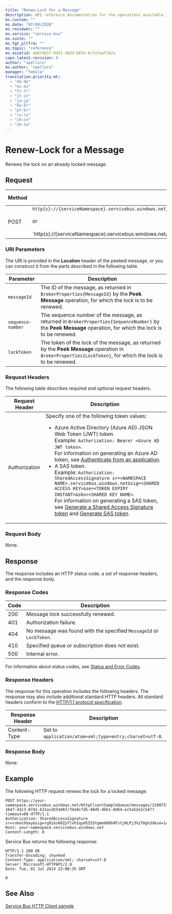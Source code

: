 ```yaml
---
title: "Renew-Lock for a Message"
description: API reference documentation for the operations available in the Renew Lock REST API, a RESTful web service for managing Renew Lock resources in Azure.
ms.custom: ""
ms.date: "07/08/2020"
ms.reviewer: ""
ms.service: "service-bus"
ms.suite: ""
ms.tgt_pltfrm: ""
ms.topic: "reference"
ms.assetid: dd674b57-0451-482d-b07e-0cfa7eaf362a
caps.latest.revision: 8
author: "spelluru"
ms.author: "spelluru"
manager: "femila"
translation.priority.mt: 
  - "de-de"
  - "es-es"
  - "fr-fr"
  - "it-it"
  - "ja-jp"
  - "ko-kr"
  - "pt-br"
  - "ru-ru"
  - "zh-cn"
  - "zh-tw"
---
```

# Renew-Lock for a Message
Renews the lock on an already locked message.  
  
## Request  
  
|Method|Request URI|HTTP Version|  
|------------|-----------------|------------------|  
|POST|`http{s}://{serviceNamespace}.servicebus.windows.net/{queuePath}/messages/{messageId&#124;sequenceNumber}/{lockToken}`<br /><br /> or<br /><br /> `http{s}://{serviceNamespace}.servicebus.windows.net/{topicPath}/subscriptions/{subscriptionName}/messages/{messageId&#124;sequenceNumber}/{lockToken}|HTTP/1.1`|  
  
### URI Parameters  
 The URI is provided in the **Location** header of the peeked message, or you can construct it from the parts described in the following table.  
  
|Parameter|Description|  
|---------------|-----------------|  
|`messageId`|The ID of the message, as returned in `BrokerProperties{MessageId}` by the **Peek Message** operation, for which the lock is to be renewed.|  
|`sequence-number`|The sequence number of the message, as returned in `BrokerProperties{SequenceNumber}` by the **Peek Message** operation, for which the lock is to be renewed.|  
|`lockToken`|The token of the lock of the message, as returned by the **Peek Message** operation in `BrokerProperties{LockToken}`, for which the lock is to be renewed.|  
  
### Request Headers  
 The following table describes required and optional request headers.  
  
|Request Header|Description|  
|--------------------|-----------------|  
|Authorization|Specify one of the following token values:<ul><li> Azure Active Directory (Azure AD) JSON Web Token (JWT) token. <br/>Example: `Authorization: Bearer <Azure AD JWT token>`. <br/>For information on generating an Azure AD token, see [Authenticate from an application](get-azure-active-directory-token.md).</li><li>A SAS token. <br/>Example: `Authorization: SharedAccessSignature sr=<NAMESPACE NAME>.servicebus.windows.net&sig=<SHARED ACCESS KEY>&se=<TOKEN EXPIRY INSTANT>&skn=<SHARED KEY NAME>`. <br/>For information on generating a SAS token, see [Generate a Shared Access Signature token](/azure/service-bus-messaging/service-bus-sas) and [Generate SAS token](../EventHub/generate-sas-token.md).</li></ul> |  
  
### Request Body  
 None.  
  
## Response  
 The response includes an HTTP status code, a set of response headers, and the response body.  
  
### Response Codes  
  
|Code|Description|  
|----------|-----------------|  
|200|Message lock successfully renewed.|  
|401|Authorization failure.|  
|404|No message was found with the specified `MessageId` or `LockToken`.|  
|410|Specified queue or subscription does not exist.|  
|500|Internal error.|  
  
 For information about status codes, see [Status and Error Codes](https://msdn.microsoft.com/library/windowsazure/dd179382.aspx).  
  
### Response Headers  
 The response for this operation includes the following headers. The response may also include additional standard HTTP headers. All standard headers conform to the [HTTP/1.1 protocol specification](https://go.microsoft.com/fwlink/?linkid=150478).  
  
|Response Header|Description|  
|---------------------|-----------------|  
|Content-Type|Set to `application/atom+xml;type=entry;charset=utf-8`.|  
  
### Response Body  
 None.  
  
## Example  
 The following HTTP request renews the lock for a locked message:  
  
```  
POST https://your-namespace.servicebus.windows.net/HttpClientSampleQueue/messages/31907572-1647-43c3-8741-631acd554d6f/7da9cfd5-40d5-4bb1-8d64-ec5a52e1c547?timeout=60 HTTP/1.1  
Authorization: SharedAccessSignature sr=rukochbay&sig=rg9iGsK0ZyYlvhIqyH5IS5tqmeb08h8FstjHLPj3%2f8g%3d&se=1404265946&skn=RootManageSharedAccessKey  
Host: your-namespace.servicebus.windows.net  
Content-Length: 0  
```  
  
 Service Bus returns the following response:  
  
```  
HTTP/1.1 200 OK  
Transfer-Encoding: chunked  
Content-Type: application/xml; charset=utf-8  
Server: Microsoft-HTTPAPI/2.0  
Date: Tue, 01 Jul 2014 23:00:35 GMT  
  
0  
```  
  
## See Also  
 [Service Bus HTTP Client sample](https://code.msdn.microsoft.com/Service-Bus-HTTP-client-fe7da74a)